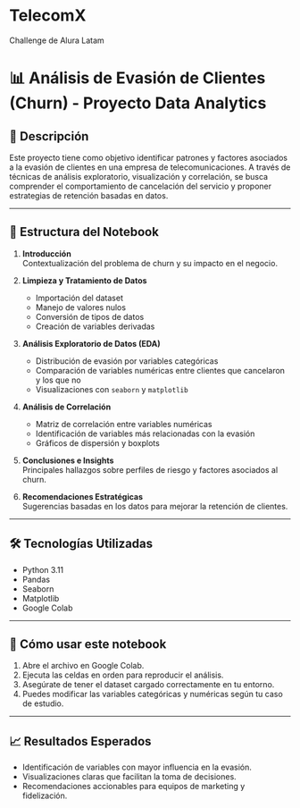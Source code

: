 # TelecomX
Challenge de Alura Latam

# 📊 Análisis de Evasión de Clientes (Churn) - Proyecto Data Analytics

## 🧠 Descripción

Este proyecto tiene como objetivo identificar patrones y factores asociados a la evasión de clientes en una empresa de telecomunicaciones. A través de técnicas de análisis exploratorio, visualización y correlación, se busca comprender el comportamiento de cancelación del servicio y proponer estrategias de retención basadas en datos.

---

## 📁 Estructura del Notebook

1. **Introducción**  
   Contextualización del problema de churn y su impacto en el negocio.

2. **Limpieza y Tratamiento de Datos**  
   - Importación del dataset  
   - Manejo de valores nulos  
   - Conversión de tipos de datos  
   - Creación de variables derivadas

3. **Análisis Exploratorio de Datos (EDA)**  
   - Distribución de evasión por variables categóricas  
   - Comparación de variables numéricas entre clientes que cancelaron y los que no  
   - Visualizaciones con `seaborn` y `matplotlib`

4. **Análisis de Correlación**  
   - Matriz de correlación entre variables numéricas  
   - Identificación de variables más relacionadas con la evasión  
   - Gráficos de dispersión y boxplots

5. **Conclusiones e Insights**  
   Principales hallazgos sobre perfiles de riesgo y factores asociados al churn.

6. **Recomendaciones Estratégicas**  
   Sugerencias basadas en los datos para mejorar la retención de clientes.

---

## 🛠️ Tecnologías Utilizadas

- Python 3.11  
- Pandas  
- Seaborn  
- Matplotlib  
- Google Colab

---

## 📌 Cómo usar este notebook

1. Abre el archivo en Google Colab.
2. Ejecuta las celdas en orden para reproducir el análisis.
3. Asegúrate de tener el dataset cargado correctamente en tu entorno.
4. Puedes modificar las variables categóricas y numéricas según tu caso de estudio.

---

## 📈 Resultados Esperados

- Identificación de variables con mayor influencia en la evasión.
- Visualizaciones claras que facilitan la toma de decisiones.
- Recomendaciones accionables para equipos de marketing y fidelización.




